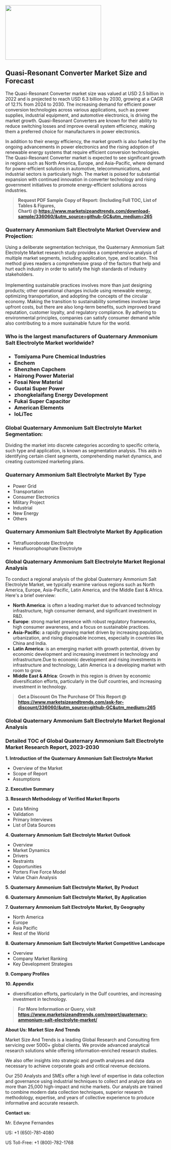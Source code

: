 <p><img class="alignnone size-medium wp-image-20088" src="https://ffe5etoiles.com/wp-content/uploads/2024/12/MST1-300x171.png" alt="" width="300" height="171" /></p><h2>Quasi-Resonant Converter Market Size and Forecast</h2><p>The Quasi-Resonant Converter market size was valued at USD 2.5 billion in 2022 and is projected to reach USD 6.3 billion by 2030, growing at a CAGR of 12.1% from 2024 to 2030. The increasing demand for efficient power conversion technologies across various applications, such as power supplies, industrial equipment, and automotive electronics, is driving the market growth. Quasi-Resonant Converters are known for their ability to reduce switching losses and improve overall system efficiency, making them a preferred choice for manufacturers in power electronics.</p><p>In addition to their energy efficiency, the market growth is also fueled by the ongoing advancements in power electronics and the rising adoption of renewable energy systems that require efficient conversion technologies. The Quasi-Resonant Converter market is expected to see significant growth in regions such as North America, Europe, and Asia-Pacific, where demand for power-efficient solutions in automotive, telecommunications, and industrial sectors is particularly high. The market is poised for substantial expansion with continued innovation in converter technology and rising government initiatives to promote energy-efficient solutions across industries.</p></p><blockquote id="" class=""><strong>Request PDF Sample Copy of Report: (Including Full TOC, List of Tables &amp; Figures, Chart)&nbsp;@&nbsp;<strong><a href="https://www.marketsizeandtrends.com/download-sample/336060/&utm_source=github-GC&utm_medium=265" target="_blank">https://www.marketsizeandtrends.com/download-sample/336060/&utm_source=github-GC&utm_medium=265</a></strong></strong></blockquote><h3 id="" class="">Quaternary Ammonium Salt Electrolyte Market&nbsp;Overview and Projection:</h3><p id="" class="">Using a deliberate segmentation technique, the Quaternary Ammonium Salt Electrolyte Market research study provides a comprehensive analysis of multiple market segments, including application, type, and location. This method gives readers a comprehensive grasp of the factors that help and hurt each industry in order to satisfy the high standards of industry stakeholders. <br /> <br />Implementing sustainable practices involves more than just designing products; other operational changes include using renewable energy, optimizing transportation, and adopting the concepts of the circular economy. Making the transition to sustainability sometimes involves large upfront costs, but there are also long-term benefits, such improved brand reputation, customer loyalty, and regulatory compliance. By adhering to environmental principles, companies can satisfy consumer demand while also contributing to a more sustainable future for the world.</p><h3 id="" class="">Who is the largest manufacturers of&nbsp;Quaternary Ammonium Salt Electrolyte Market worldwide?</h3><h3 class=""><p><ul><li>Tomiyama Pure Chemical Industries </li><li> Enchem </li><li> Shenzhen Capchem </li><li> Hairong Power Material </li><li> Fosai New Material </li><li> Guotai Super Power </li><li> zhongkelaifang Energy Development </li><li> Fukai Super Capacitor </li><li> American Elements </li><li> IoLiTec</li></ul></p></h3><h3 id="" class="">Global&nbsp;Quaternary Ammonium Salt Electrolyte Market Segmentation:</h3><p id="" class="">Dividing the market into discrete categories according to specific criteria, such type and application, is known as segmentation analysis. This aids in identifying certain client segments, comprehending market dynamics, and creating customized marketing plans.</p><h3 id="" class="">Quaternary Ammonium Salt Electrolyte Market&nbsp;By Type</h3><p><p><ul><li>Power Grid</li><li> Transportation</li><li> Consumer Electronics</li><li> Military Project</li><li> Industrial</li><li> New Energy</li><li> Others</p></li></ul></p></p><h3 id="" class="">Quaternary Ammonium Salt Electrolyte Market&nbsp;By Application</h3><p class=""><p><ul><li>Tetrafluoroborate Electrolyte</li><li> Hexafluorophosphate Electrolyte</li></ul></p></p><h3 id="" class="">Global Quaternary Ammonium Salt Electrolyte Market Regional Analysis</h3><p id="" class="">To conduct a regional analysis of the global Quaternary Ammonium Salt Electrolyte Market, we typically examine various regions such as North America, Europe, Asia-Pacific, Latin America, and the Middle East &amp; Africa. Here's a brief overview:</p><ul><li><strong>North America</strong>: is often a leading market due to advanced technology infrastructure, high consumer demand, and significant investment in R&amp;D.</li><li><strong>Europe</strong>: strong market presence with robust regulatory frameworks, high consumer awareness, and a focus on sustainable practices.</li><li><strong>Asia-Pacific</strong>: a rapidly growing market driven by increasing population, urbanization, and rising disposable incomes, especially in countries like China and India.</li><li><strong>Latin America</strong>: is an emerging market with growth potential, driven by economic development and increasing investment in technology and infrastructure.Due to economic development and rising investments in infrastructure and technology, Latin America is a developing market with room to grow.</li><li><strong>Middle East &amp; Africa</strong>: Growth in this region is driven by economic diversification efforts, particularly in the Gulf countries, and increasing investment in technology.</li></ul><blockquote id="" class=""><strong>Get a Discount On The Purchase Of This Report @ <strong><a href="https://www.marketsizeandtrends.com/ask-for-discount/336060/&utm_source=github-GC&utm_medium=265" target="_blank">https://www.marketsizeandtrends.com/ask-for-discount/336060/&utm_source=github-GC&utm_medium=265</a></strong></strong></blockquote><h3 id="" class="">Global Quaternary Ammonium Salt Electrolyte Market Regional Analysis</h3><h3 id="" class="">Detailed TOC of Global Quaternary Ammonium Salt Electrolyte Market Research Report, 2023-2030</h3><p id="" class=""><strong>1. Introduction of the Quaternary Ammonium Salt Electrolyte Market</strong></p><ul><li>Overview of the Market</li><li>Scope of Report</li><li>Assumptions</li></ul><p id="" class=""><strong>2. Executive Summary</strong></p><p id="" class=""><strong>3. Research Methodology of Verified Market Reports</strong></p><ul><li>Data Mining</li><li>Validation</li><li>Primary Interviews</li><li>List of Data Sources</li></ul><p id="" class=""><strong>4. Quaternary Ammonium Salt Electrolyte Market Outlook</strong></p><ul><li>Overview</li><li>Market Dynamics</li><li>Drivers</li><li>Restraints</li><li>Opportunities</li><li>Porters Five Force Model</li><li>Value Chain Analysis</li></ul><p id="" class=""><strong>5. Quaternary Ammonium Salt Electrolyte Market, By Product</strong></p><p id="" class=""><strong>6. Quaternary Ammonium Salt Electrolyte Market, By Application</strong></p><p id="" class=""><strong>7. Quaternary Ammonium Salt Electrolyte Market, By Geography</strong></p><ul><li>North America</li><li>Europe</li><li>Asia Pacific</li><li>Rest of the World</li></ul><p id="" class=""><strong>8. Quaternary Ammonium Salt Electrolyte Market Competitive Landscape</strong></p><ul><li>Overview</li><li>Company Market Ranking</li><li>Key Development Strategies</li></ul><p id="" class=""><strong>9. Company Profiles</strong></p><p id="" class=""><strong>10. Appendix</strong></p><ul><li>diversification efforts, particularly in the Gulf countries, and increasing investment in technology.</li></ul><blockquote id="" class=""><strong>For More Information or Query, visit <strong><strong><a href="https://www.marketsizeandtrends.com/report/quaternary-ammonium-salt-electrolyte-market/" target="_blank">https://www.marketsizeandtrends.com/report/quaternary-ammonium-salt-electrolyte-market/</a></strong></strong></strong></blockquote><p id="" class=""><strong>About Us: Market Size And Trends</strong></p><p id="" class="">Market Size And Trends is a leading Global Research and Consulting firm servicing over 5000+ global clients. We provide advanced analytical research solutions while offering information-enriched research studies.</p><p id="" class="">We also offer insights into strategic and growth analyses and data necessary to achieve corporate goals and critical revenue decisions.</p><p id="" class="">Our 250 Analysts and SMEs offer a high level of expertise in data collection and governance using industrial techniques to collect and analyze data on more than 25,000 high-impact and niche markets. Our analysts are trained to combine modern data collection techniques, superior research methodology, expertise, and years of collective experience to produce informative and accurate research.</p><p id="" class=""><strong>Contact us:</strong></p><p id="" class="">Mr. Edwyne Fernandes</p><p id="" class="">US: +1 (650)-781-4080</p><p id="" class="">US Toll-Free: +1 (800)-782-1768</p>

